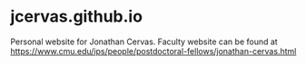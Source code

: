 # jcervas.github.io

Personal website for Jonathan Cervas. Faculty website can be found at https://www.cmu.edu/ips/people/postdoctoral-fellows/jonathan-cervas.html
